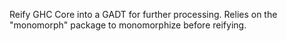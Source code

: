 Reify GHC Core into a GADT for further processing.
Relies on the "monomorph" package to monomorphize before reifying.
